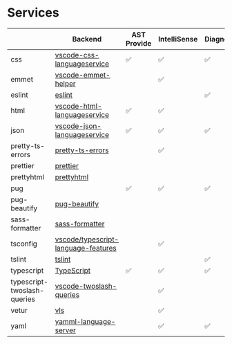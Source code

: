 # Services

|                             | Backend                                                                                                                                                       | AST Provide | IntelliSense | Diagnostic | Formatting |
|-----------------------------|---------------------------------------------------------------------------------------------------------------------------------------------------------------|-------------|--------------|------------|------------|
| css                         | [vscode-css-languageservice](https://github.com/microsoft/vscode-css-languageservice)                                                                         | ✅           | ✅            | ✅          | ✅          |
| emmet                       | [vscode-emmet-helper](https://github.com/microsoft/vscode-emmet-helper)                                                                                       |             | ✅            |            |            |
| eslint                      | [eslint](https://github.com/eslint/eslint)                                                                                                                    |             |              | ✅          |            |
| html                        | [vscode-html-languageservice](https://github.com/microsoft/vscode-html-languageservice)                                                                       | ✅           | ✅            |            | ✅          |
| json                        | [vscode-json-languageservice](https://github.com/microsoft/vscode-json-languageservice)                                                                       | ✅           | ✅            | ✅          | ✅          |
| pretty-ts-errors            | [pretty-ts-errors](https://github.com/yoavbls/pretty-ts-errors)                                                                                               |             | ✅            |            |            |
| prettier                    | [prettier](https://github.com/prettier/prettier)                                                                                                              |             |              |            | ✅          |
| prettyhtml                  | [prettyhtml](https://github.com/Prettyhtml/prettyhtml)                                                                                                        |             |              |            | ✅          |
| pug                         |                                                                                                                                                               | ✅           | ✅            | ✅          |            |
| pug-beautify                | [pug-beautify](https://github.com/vingorius/pug-beautify)                                                                                                     |             |              |            | ✅          |
| sass-formatter              | [sass-formatter](https://github.com/TheRealSyler/sass-formatter)                                                                                              |             |              |            | ✅          |
| tsconfig                    | [vscode/typescript-language-features](https://github.com/microsoft/vscode/blob/main/extensions/typescript-language-features/src/languageFeatures/tsconfig.ts) |             | ✅            |            |            |
| tslint                      | [tslint](https://github.com/palantir/tslint)                                                                                                                  |             |              | ✅          |            |
| typescript                  | [TypeScript](https://github.com/microsoft/TypeScript)                                                                                                         | ✅           | ✅            | ✅          | ✅          |
| typescript-twoslash-queries | [vscode-twoslash-queries](https://github.com/orta/vscode-twoslash-queries)                                                                                    |             | ✅            |            |            |
| vetur                       | [vls](https://github.com/vuejs/vetur)                                                                                                                         |             | ✅            |            |            |
| yaml                        | [yamml-language-server](https://github.com/redhat-developer/yaml-language-server)                                                                             |             | ✅            | ✅          | ✅          |
